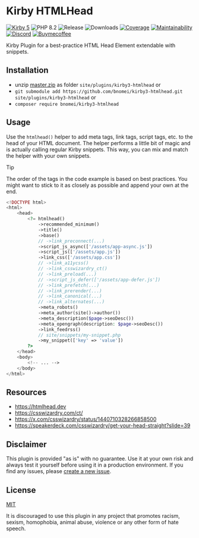 # Kirby HTMLHead

[![Kirby 5](https://flat.badgen.net/badge/Kirby/5?color=ECC748)](https://getkirby.com)
![PHP 8.2](https://flat.badgen.net/badge/PHP/8.2?color=4E5B93&icon=php&label)
![Release](https://flat.badgen.net/packagist/v/bnomei/kirby3-htmlhead?color=ae81ff&icon=github&label)
![Downloads](https://flat.badgen.net/packagist/dt/bnomei/kirby3-htmlhead?color=272822&icon=github&label)
[![Coverage](https://flat.badgen.net/codeclimate/coverage/bnomei/kirby3-htmlhead?icon=codeclimate&label)](https://codeclimate.com/github/bnomei/kirby3-htmlhead)
[![Maintainability](https://flat.badgen.net/codeclimate/maintainability/bnomei/kirby3-htmlhead?icon=codeclimate&label)](https://codeclimate.com/github/bnomei/kirby3-htmlhead/issues)
[![Discord](https://flat.badgen.net/badge/discord/bnomei?color=7289da&icon=discord&label)](https://discordapp.com/users/bnomei)
[![Buymecoffee](https://flat.badgen.net/badge/icon/donate?icon=buymeacoffee&color=FF813F&label)](https://www.buymeacoffee.com/bnomei)

Kirby Plugin for a best-practice HTML Head Element extendable with snippets.

## Installation

- unzip [master.zip](https://github.com/bnomei/kirby3-htmlhead/archive/master.zip) as folder
  `site/plugins/kirby3-htmlhead` or
- `git submodule add https://github.com/bnomei/kirby3-htmlhead.git site/plugins/kirby3-htmlhead` or
- `composer require bnomei/kirby3-htmlhead`

## Usage

Use the `htmlhead()` helper to add meta tags, link tags, script tags, etc. to the head of your HTML document. The helper performs a little bit of magic and is actually calling regular Kirby snippets. This way, you can mix and match the helper with your own snippets.

> [!TIP]
> The order of the tags in the code example is based on best practices. You might want to stick to it as closely as possible and append your own at the end.

```php
<!DOCTYPE html>
<html>
    <head>
        <?= htmlhead()
            ->recommended_minimum()
            ->title()
            ->base()
            // ->link_preconnect(...)
            ->script_js_async(['/assets/app-async.js'])
            ->script_js(['/assets/app.js'])
            ->link_css(['/assets/app.css'])
            // ->link_a11ycss()
            // ->link_csswizardry_ct()
            // ->link_preload(...)
            // ->script_js_defer(['/assets/app-defer.js'])
            // ->link_prefetch(...)
            // ->link_prerender(...)
            // ->link_canonical(...)
            // ->link_alternates(...)
            ->meta_robots()
            ->meta_author(site()->author())
            ->meta_description($page->seoDesc())
            ->meta_opengraph(description: $page->seoDesc())
            ->link_feedrss()
            // site/snippets/my-snippet.php
            ->my_snippet(['key' => 'value'])
        ?>
    </head>
    <body>
        <!-- ... -->
    </body>
</html>
```

## Resources

- https://htmlhead.dev
- https://csswizardry.com/ct/
- https://x.com/csswizardry/status/1440710328266858500
- https://speakerdeck.com/csswizardry/get-your-head-straight?slide=39

## Disclaimer

This plugin is provided "as is" with no guarantee. Use it at your own risk and always test it yourself before using it
in a production environment. If you find any issues,
please [create a new issue](https://github.com/bnomei/kirby3-htmlhead/issues/new).

## License

[MIT](https://opensource.org/licenses/MIT)

It is discouraged to use this plugin in any project that promotes racism, sexism, homophobia, animal abuse, violence or
any other form of hate speech.
